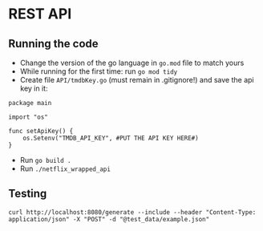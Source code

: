 # REST API

## Running the code

* Change the version of the go language in ```go.mod``` file to match yours
* While running for the first time: run ```go mod tidy```
* Create file `API/tmdbKey.go` (must remain in .gitignore!) and save the api key in it:

```
package main

import "os"

func setApiKey() {
	os.Setenv("TMDB_API_KEY", #PUT THE API KEY HERE#)
}
```

* Run ```go build .```
* Run ```./netflix_wrapped_api```

## Testing

```curl http://localhost:8080/generate --include --header "Content-Type: application/json" -X "POST" -d "@test_data/example.json"```
